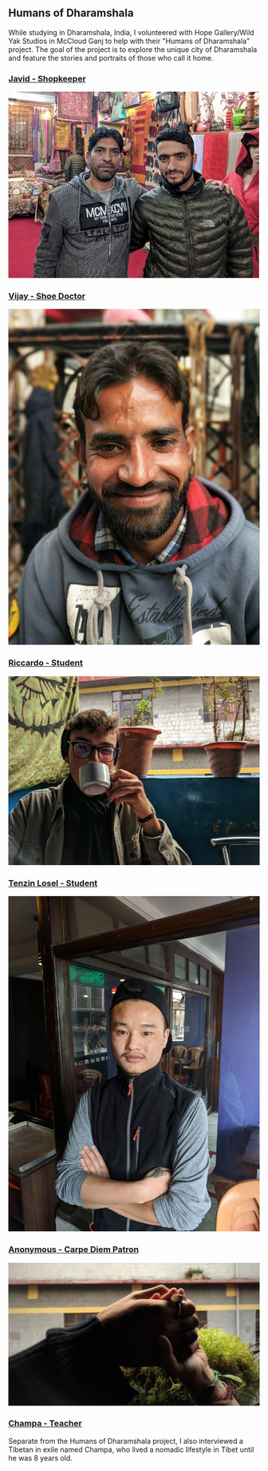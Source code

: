 ## Humans of Dharamshala
While studying in Dharamshala, India, I volunteered with Hope Gallery/Wild Yak Studios in McCloud Ganj to help with their "Humans of Dharamshala" project. The goal of the project is to explore the unique city of Dharamshala and feature the stories and portraits of those who call it home. 

### [Javid - Shopkeeper](/javid.md)
![Javid](images/javid.jpg)

### [Vijay - Shoe Doctor](/vijay.md)
![Vijay](images/vijay1.jpg)

### [Riccardo - Student](/riccardo.md)
![Riccardo](images/riccardo.jpeg)

### [Tenzin Losel - Student](/tenzin_losel.md)
![Tenzin Losel](images/tenzin-losel.jpg)

### [Anonymous - Carpe Diem Patron](/carpe_diem.md)
![anonymous](images/carpe-diem.jpeg)

### [Champa - Teacher](/champa.md)
Separate from the Humans of Dharamshala project, I also interviewed a Tibetan in exile named Champa, who lived a nomadic lifestyle in Tibet until he was 8 years old.
